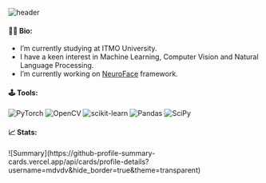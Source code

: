 ![header](https://user-images.githubusercontent.com/83948828/224393087-2b9f3571-c041-4083-8ec4-5288228e4e7e.png)

#### 👦🏻 Bio:

- I’m currently studying at ITMO University.
- I have a keen interest in Machine Learning, Computer Vision and Natural Language Processing.
- I’m currently working on [NeuroFace](https://github.com/mdvdv/neuroface) framework.

#### 🕹️ Tools:

![PyTorch](https://img.shields.io/badge/PyTorch-%23EE4C2C.svg?style=for-the-badge&logo=PyTorch&logoColor=black&color=white&logoWidth=20)
![OpenCV](https://img.shields.io/badge/opencv-%23white.svg?style=for-the-badge&logo=OpenCV&logoColor=black&color=white&logoWidth=20)
![scikit-learn](https://img.shields.io/badge/scikit--learn-%23F7931E.svg?style=for-the-badge&logo=Scikit-learn&logoColor=black&color=white&logoWidth=20)
![Pandas](https://img.shields.io/badge/pandas-%23150458.svg?style=for-the-badge&logo=Pandas&logoColor=black&color=white&logoWidth=20)
![SciPy](https://img.shields.io/badge/SciPy-%230C55A5.svg?style=for-the-badge&logo=Scipy&logoColor=black&color=white&logoWidth=20)

#### 📈 Stats:

<div align="left">
![Summary](https://github-profile-summary-cards.vercel.app/api/cards/profile-details?username=mdvdv&hide_border=true&theme=transparent)
</div>

<!--
**mdvdv/mdvdv** is a ✨ _special_ ✨ repository because its `README.md` (this file) appears on your GitHub profile.

Here are some ideas to get you started:

- 🔭 I’m currently working on ...
- 🌱 I’m currently learning ...
- 👯 I’m looking to collaborate on ...
- 🤔 I’m looking for help with ...
- 💬 Ask me about ...
- 📫 How to reach me: ...
- 😄 Pronouns: ...
- ⚡ Fun fact: ...
-->
